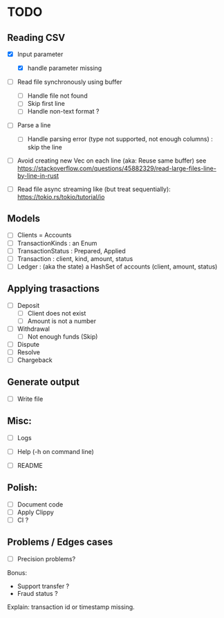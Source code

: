 # TODO

## Reading CSV
- [x] Input parameter
  - [x] handle parameter missing
- [ ] Read file synchronously using buffer
  - [ ] Handle file not found
  - [ ] Skip first line
  - [ ] Handle non-text format ?
- [ ] Parse a line
  - [ ] Handle parsing error (type not supported, not enough columns) : skip the line

- [ ] Avoid creating new Vec on each line (aka: Reuse same buffer) see https://stackoverflow.com/questions/45882329/read-large-files-line-by-line-in-rust
- [ ] Read file async streaming like (but treat sequentially): https://tokio.rs/tokio/tutorial/io


## Models
- [ ] Clients = Accounts
- [ ] TransactionKinds : an Enum
- [ ] TransactionStatus : Prepared, Applied
- [ ] Transaction : client, kind, amount, status 
- [ ] Ledger : (aka the state) a HashSet of accounts (client, amount, status)

## Applying trasactions
- [ ] Deposit
    - [ ] Client does not exist
    - [ ] Amount is not a number
- [ ] Withdrawal
    - [ ] Not enough funds (Skip)
- [ ] Dispute
- [ ] Resolve
- [ ] Chargeback

## Generate output
- [ ] Write file

## Misc:
- [ ] Logs
- [ ] Help (-h on command line)
- [ ] README


## Polish:
- [ ] Document code
- [ ] Apply Clippy
- [ ] CI ?

## Problems / Edges cases
- [ ] Precision problems? 

Bonus:
- Support transfer ?
- Fraud status ?

Explain: transaction id or timestamp missing.  